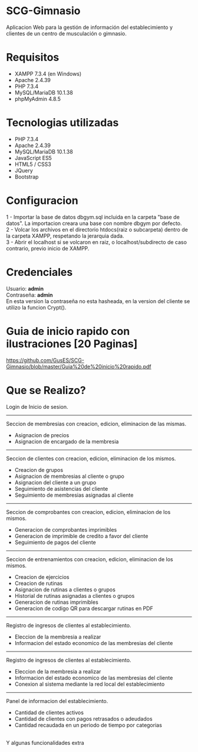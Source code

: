 # SCG-Gimnasio
<p>    Aplicacion Web para la gestión de información del establecimiento y clientes de un centro de musculación o gimnasio.<br/>    </p>

# Requisitos
<ul>
   <li>XAMPP 7.3.4 (en Windows)</li>
   <li>Apache 2.4.39</li>
   <li>PHP 7.3.4</li>
   <li>MySQL/MariaDB 10.1.38</li>
   <li>phpMyAdmin 4.8.5</li>
 </ul>

# Tecnologias utilizadas
<ul>
   <li>PHP 7.3.4</li>
   <li>Apache 2.4.39</li>
   <li>MySQL/MariaDB 10.1.38</li>   
   <li>JavaScript ES5</li>
   <li>HTML5 / CSS3</li>
   <li>JQuery</li>
   <li>Bootstrap</li>
 </ul>
 
# Configuracion
1 - Importar la base de datos dbgym.sql incluida en la carpeta "base de datos". La importacion creara una base con nombre dbgym por defecto.<br/>
2 - Volcar los archivos en el directorio htdocs(raiz o subcarpeta) dentro de la carpeta XAMPP, respetando la jerarquia dada.<br/>
3 - Abrir el localhost si se volcaron en raiz, o localhost/subdirecto de caso contrario, previo inicio de XAMPP.<br/>

# Credenciales
Usuario:    <b>admin</b> <br />
Contraseña: <b>admin</b> <br/>
En esta version la contraseña no esta hasheada, en la version del cliente se utilizo la funcion Crypt().

# Guia de inicio rapido con ilustraciones [20 Paginas]
https://github.com/GusES/SCG-Gimnasio/blob/master/Guia%20de%20inicio%20rapido.pdf

# Que se Realizo?
Login de Inicio de sesion.  <br />
<hr>

Seccion de membresias con creacion, edicion, eliminacion de las mismas. 
<ul>
   <li>Asignacion de precios</li>
   <li>Asignacion de encargado de la membresia</li>   
</ul>
<hr>

Seccion de clientes con creacion, edicion, eliminacion de los mismos. <br />
<ul>
   <li>Creacion de grupos</li>
   <li>Asignacion de membresias al cliente o grupo</li>
   <li>Asignacion del cliente a un grupo</li>
   <li>Seguimiento de asistencias del cliente</li>
   <li>Seguimiento de membresias asignadas al cliente</li>
</ul>
<hr>

Seccion de comprobantes con creacion, edicion, eliminacion de los mismos. <br />
<ul>
   <li>Generacion de comprobantes imprimibles</li>
   <li>Generacion de imprimible de credito a favor del cliente</li>
   <li>Seguimiento de pagos del cliente</li>   
</ul>
<hr>

Seccion de entrenamientos con creacion, edicion, eliminacion de los mismos. <br />
<ul>
   <li>Creacion de ejercicios</li>
   <li>Creacion de rutinas</li>
   <li>Asignacion de rutinas a clientes o grupos</li>   
   <li>Historial de rutinas asignadas a clientes o grupos</li>   
   <li>Generacion de rutinas imprimibles</li>   
   <li>Generacion de codigo QR para descargar rutinas en PDF</li>   
</ul>
<hr>

Registro de ingresos de clientes al establecimiento. <br />
<ul>
   <li>Eleccion de la membresia a realizar</li>
   <li>Informacion del estado economico de las membresias del cliente</li>       
</ul>
<hr>

Registro de ingresos de clientes al establecimiento. <br />
<ul>
   <li>Eleccion de la membresia a realizar</li>
   <li>Informacion del estado economico de las membresias del cliente</li>   
   <li>Conexion al sistema mediante la red local del establecimiento</li>
</ul>
<hr>

Panel de informacion del establecimiento. <br />
<ul>
   <li>Cantidad de clientes activos</li>
    <li>Cantidad de clientes con pagos retrasados o adeudados</li>
    <li>Cantidad recaudada en un periodo de tiempo por categorias</li>
</ul>
<br/>
Y algunas funcionalidades extra
<br/ >
